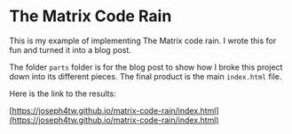# The Matrix Code Rain

This is my example of implementing The Matrix code rain. I wrote this for fun and turned it into a blog post.

The folder `parts` folder is for the blog post to show how I broke this project down into its different pieces. The final product is the main `index.html` file.

Here is the link to the results:

[https://joseph4tw.github.io/matrix-code-rain/index.html](https://joseph4tw.github.io/matrix-code-rain/index.html)
